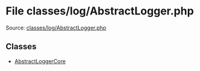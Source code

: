 File classes/log/AbstractLogger.php
=========

Source: [classes/log/AbstractLogger.php](https://github.com/PrestaShop/PrestaShop/blob/1.5.6.0/classes/log/AbstractLogger.php)


Classes
-------

* [AbstractLoggerCore](class.AbstractLoggerCore.md)

